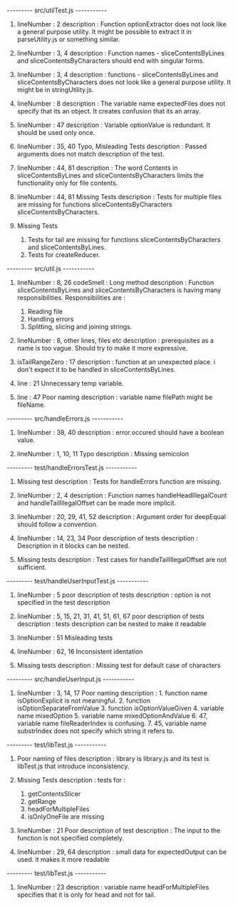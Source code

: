 --------- src/utilTest.js -----------

1.  lineNumber : 2
    description : Function optionExtractor does not look like a general purpose utility. It might be possible to extract it in parseUtility.js or something similar.

2.  lineNumber : 3, 4
    description : Function names - sliceContentsByLines and sliceContentsByCharacters should end with singular forms.

3.  lineNumber : 3, 4
    description : functions - sliceContentsByLines and sliceContentsByCharacters does not look like a general purpose utility. It might be in stringUtility.js.

4. lineNumber : 8
    description : The variable name expectedFiles does not specify that its an object. It creates confusion that its an array.

5.  lineNumber : 47
    description : Variable optionValue is redundant. It should be used only once.

6.  lineNumber : 35, 40
    Typo, Misleading Tests
    description : Passed arguments does not match description of the test.

7.  lineNumber : 44, 81
    description : The word Contents in sliceContentsByLines and sliceContentsByCharacters limits the functionality only for file contents.

8.  lineNumber : 44, 81
    Missing Tests
    description : Tests for multiple files are missing for functions sliceContentsByCharacters sliceContentsByCharacters.

9.  Missing Tests
    1. Tests for tail are missing for functions sliceContentsByCharacters and sliceContentsByLines.
    2. Tests for createReducer.

--------- src/util.js -----------

1.  lineNumber : 8, 26
    codeSmell : Long method 
    description : Function sliceContentsByLines and sliceContentsByCharacters is having many responsibilities. Responsibilities are :
    1.  Reading file
    2.  Handling errors
    3.  Splitting, slicing and joining strings.

2.  lineNumber : 8, other lines, files etc
   description : prerequisites as a name is too vague. Should try to make it more expressive. 

3.  isTailRangeZero : 17
    description : function at an unexpected place. i don't expect it to be handled in sliceContentsByLines.

4.  line : 21
    Unnecessary temp variable.

5.  line : 47
    Poor naming
    description : variable name filePath might be fileName.

--------- src/handleErrors.js -----------
1.  lineNumber : 38, 40
    description : error.occured should have a boolean value.

2.  lineNumber : 1, 10, 11
    Typo
    description : Missing semicolon

--------- test/handleErrorsTest.js -----------
1.  Missing test
    description : Tests for handleErrors function are missing.

2.  lineNumber : 2, 4
    description : Function names handleHeadIllegalCount and handleTailIllegalOffset can be made more implicit.

3.  lineNumber : 20, 29, 41, 52
    description : Argument order for deepEqual should follow a convention.

4.  lineNumber : 14, 23, 34
    Poor description of tests
    description : Description in it blocks can be nested.

5.  Missing tests
    description : Test cases for handleTailIllegalOffset are not sufficient.

--------- test/handleUserInputTest.js -----------

1.  lineNumber : 5
    poor description of tests
    description : option is not specified in the test description

2. lineNumber : 5, 15, 21, 31, 41, 51, 61, 67
    poor description of tests
    description : tests description can be nested to make it readable

3.  lineNumber : 51
    Misleading tests

4.  lineNumber : 62, 16
    Inconsistent identation

5.  Missing tests
    description : Missing test for default case of characters

--------- src/handleUserInput.js -----------

1.  lineNumber : 3, 14, 17
    Poor naming
    description : 1.    function name isOptionExplicit is not meaningful.
    2.  function isOptionSeparateFromValue
    3.  function isOptionValueGiven
    4.  variable name mixedOption
    5.  variable name mixedOptionAndValue
    6.  47, variable name fileReaderIndex is confusing.
    7.  45, variable name substrIndex does not specify which string it refers to.

--------- test/libTest.js -----------

1.  Poor naming of files
    description : library is library.js and its test is libTest.js that introduce inconsistency.

2.  Missing Tests
    description : tests for : 
    1. getContentsSlicer
    2. getRange
    3. headForMultipleFiles
    4. isOnlyOneFile are missing

3.  lineNumber : 21
    Poor description of test
    description : The input to the function is not specified completely.

4.  lineNumber : 29, 64
    description : small data for expectedOutput can be used. it makes it more readable

--------- test/libTest.js -----------

1.  lineNumber : 23
    description : variable name headForMultipleFiles specifies that it is only for head and not for tail.